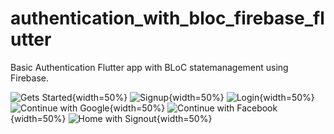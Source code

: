 # authentication_with_bloc_firebase_flutter

Basic Authentication Flutter app with BLoC statemanagement using Firebase.

![Gets Started](screenshots/getsStarted.jpeg){width=50%}
![Signup](screenshots/signup.jpeg){width=50%}
![Login](screenshots/login.jpeg){width=50%}
![Continue with Google](screenshots/continueWithGoogle.jpg){width=50%}
![Continue with Facebook](screenshots/continueWithFacebook.jpeg){width=50%}
![Home with Signout](screenshots/homeWithSignOut.jpg){width=50%}
